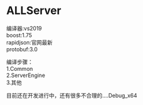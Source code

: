 # ALLServer
编译器:vs2019  
boost:1.75  
rapidjson:官网最新  
protobuf:3.0  



编译步骤：  
1.Common  
2.ServerEngine  
3.其他  

目前还在开发进行中，还有很多不合理的....Debug_x64  